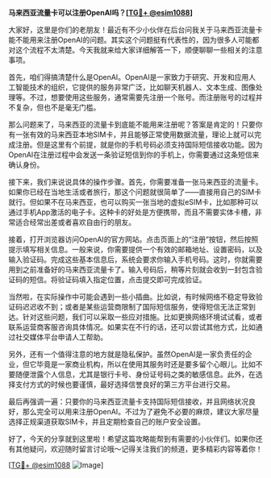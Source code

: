 **马来西亚流量卡可以注册OpenAI吗？[[TG💪+ @esim1088](https://t.me/s/esim1088)]**

大家好，这里是你们的老朋友！最近有不少小伙伴在后台问我关于马来西亚流量卡能不能用来注册OpenAI的问题。其实这个问题挺有代表性的，因为很多人可能都对这个流程不太清楚。今天我就来给大家详细解答一下，顺便聊聊一些相关的注意事项。

首先，咱们得搞清楚什么是OpenAI。OpenAI是一家致力于研究、开发和应用人工智能技术的组织，它提供的服务非常广泛，比如聊天机器人、文本生成、图像处理等。不过，想要使用这些服务，通常需要先注册一个账号。而注册账号的过程并不复杂，但也不是毫无门槛。

那么问题来了，马来西亚的流量卡到底能不能用来注册呢？答案是肯定的！只要你有一张有效的马来西亚本地SIM卡，并且能够正常使用数据流量，理论上就可以完成注册。但是这里有个前提，就是你的手机号码必须支持国际短信接收功能。因为OpenAI在注册过程中会发送一条验证短信到你的手机上，你需要通过这条短信来确认身份。

接下来，我们来说说具体的操作步骤。首先，你需要准备一张马来西亚的流量卡。如果你已经在当地生活或者旅行，那这个问题就很简单了——直接用自己的SIM卡就行。但如果不在马来西亚，也可以购买一张当地的虚拟eSIM卡，比如那种可以通过手机App激活的电子卡。这种卡的好处是方便携带，而且不需要实体卡槽，非常适合经常出差或者喜欢自由行的朋友。

接着，打开浏览器访问OpenAI的官方网站。点击页面上的“注册”按钮，然后按照提示填写相关信息。一般来说，你需要提供一个有效的邮箱地址、设置密码，以及输入验证码。完成这些基本信息后，系统会要求你输入手机号码。这时，你就需要用到之前准备好的马来西亚流量卡了。输入号码后，稍等片刻就会收到一封包含验证码的短信。将验证码填入指定位置，点击提交即可完成验证。

当然啦，在实际操作中可能会遇到一些小插曲。比如说，有时候网络不稳定导致验证码迟迟收不到；或者是某些运营商限制了国际短信服务，使得短信无法正常到达。针对这些问题，我们可以采取一些应对措施。比如更换网络环境试试看，或者联系运营商客服咨询具体情况。如果实在不行的话，还可以尝试其他方式，比如通过社交媒体平台申请人工帮助。

另外，还有一个值得注意的地方就是隐私保护。虽然OpenAI是一家负责任的企业，但它毕竟是一家商业机构，所以在使用其服务时还是要多留个心眼儿。比如不要随便泄露个人信息，尤其是银行卡号、身份证号码之类的敏感信息。此外，在选择支付方式的时候也要谨慎，最好选择信誉良好的第三方平台进行交易。

最后再强调一遍：只要你的马来西亚流量卡支持国际短信接收，并且网络状况良好，那么完全可以用来注册OpenAI。不过为了避免不必要的麻烦，建议大家尽量选择正规渠道获取SIM卡，并且定期检查自己的账户安全设置。

好了，今天的分享就到这里啦！希望这篇攻略能帮到有需要的小伙伴们。如果你还有其他疑问，欢迎随时留言讨论哦～记得关注我们的频道，更多精彩内容等着你！

[[TG💪+ @esim1088](https://t.me/s/esim1088) ![Image](https://i.postimg.cc/4NQfJmqS/Snipaste-2025-05-13-00-14-12.png)]